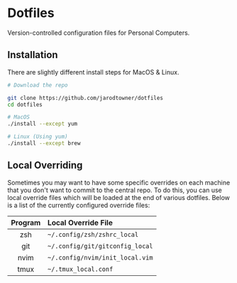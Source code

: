 # Dotfiles

Version-controlled configuration files for Personal Computers.

## Installation

There are slightly different install steps for MacOS & Linux.

```zsh
# Download the repo

git clone https://github.com/jarodtowner/dotfiles 
cd dotfiles

# MacOS
./install --except yum

# Linux (Using yum)
./install --except brew
```

## Local Overriding

Sometimes you may want to have some specific overrides on each machine that you don't want to commit to the central repo. To do this, you can use local override files which will be loaded at the end of various dotfiles. Below is a list of the currently configured override files: 

| Program | Local Override File             |
| :-----: | :------------------------------ |
|   zsh   | `~/.config/zsh/zshrc_local`     |
|   git   | `~/.config/git/gitconfig_local` |
|  nvim   | `~/.config/nvim/init_local.vim` |
|  tmux   | `~/.tmux_local.conf`            |
